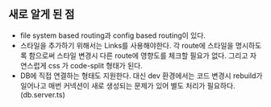 
## 새로 알게 된 점 
- file system based routing과 config based routing이 있다.
- 스타일을 추가하기 위해서는 Links를 사용해야한다.
각 route에 스타일을 명시하도록 함으로써 스타일 변경시 다른 route에 영향도를 체크할 필요가 없다. 그리고 자연스럽게 css 가 code-split 형태가 된다. 
- DB에 직접 연결하는 형태도 지원한다. 대신 dev 환경에서는 코드 변경시 rebuild가 일어나고 매번 커넥션이 새로 생성되는 문제가 있어 별도 처리가 필요하다. (db.server.ts) 